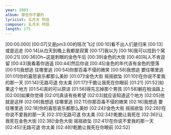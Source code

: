 ```yaml
---
year: 2003
album: 那些你不要的
lyricist: 五月天 阿信
composer: 五月天 阿信
length: 175
---
```

[00:00.000]
[00:07]又是pm3:00的班次飞过
[00:10]看不出人们是归来
[00:13]或是远走
[00:14]从白天到晚上我都是寂寞
[00:17]我以为
[00:18]我可以找到个窝
[00:21]
[00:36]Oh~这是刺眼的金色午后
[00:39]金色的大街
[00:40]叫人不肯逗留
[00:43]我看着你逍遥
[00:44]然后你说
[00:45]金色的年代该有金色的堕落
[00:51]我想逃 往哪里逃
[00:54]你那百毒不侵的微笑
[00:58]我想逃 要往哪里逃
[01:01]你的喜怒哀乐都那么美妙
[01:07]!金色大街 摇摇欲坠
[01:10]!在你说不爱我的那一天
[01:14]!无路可退 你太美
[01:17]!干脆让我死在你眼前
[01:21]
[01:52]如果这个地方
[01:54]真的可以原谅
[01:56]得先忘掉那个男孩
[01:58]躺在柏油路上
[02:00]如果你觉得
[02:01]真该有些希望
[02:03]就应该知道这个地方
[02:05]他就是这样
[02:09]我想逃 往哪里逃
[02:11]你那百毒不侵的微笑
[02:16]我想逃 要往哪里逃
[02:18]你的喜怒哀乐都那么美妙
[02:24]!金色大街 摇摇欲坠
[02:28]!在你说不爱我的那一天
[02:31]!无路可退 你太美
[02:34]!乾脆让我死在
[02:36]!让我死在金色大街
[02:38]!金色大街 摇摇欲坠
[02:41]!在你说不爱我的那一天
[02:45]!无路可退 你太美
[02:48]!乾脆让我死在你眼前
[02:52]